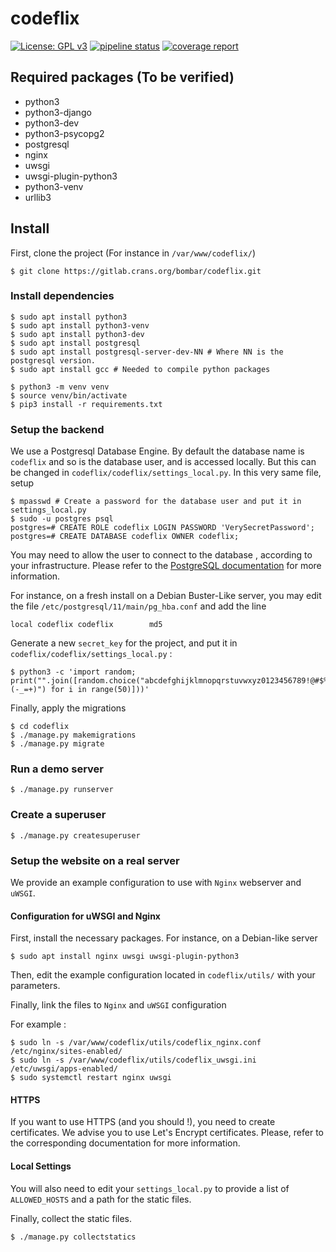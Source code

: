 codeflix
========
[![License: GPL v3](https://img.shields.io/badge/License-GPL%20v3-blue.svg)](https://www.gnu.org/licenses/gpl-3.0.txt)
[![pipeline status](https://gitlab.crans.org/bombar/codeflix/badges/master/pipeline.svg)](https://gitlab.crans.org/bombar/codeflix/commits/master)
[![coverage report](https://gitlab.crans.org/bombar/codeflix/badges/master/coverage.svg)](https://gitlab.crans.org/bombar/codeflix/commits/maste)

Required packages (To be verified)
-----------------

 * python3
 * python3-django
 * python3-dev
 * python3-psycopg2
 * postgresql
 * nginx
 * uwsgi
 * uwsgi-plugin-python3
 * python3-venv
 * urllib3

## Install

First, clone the project (For instance in `/var/www/codeflix/`)

	$ git clone https://gitlab.crans.org/bombar/codeflix.git

### Install dependencies

	$ sudo apt install python3
    $ sudo apt install python3-venv
	$ sudo apt install python3-dev
    $ sudo apt install postgresql
	$ sudo apt install postgresql-server-dev-NN # Where NN is the postgresql version.
	$ sudo apt install gcc # Needed to compile python packages

	$ python3 -m venv venv
	$ source venv/bin/activate
    $ pip3 install -r requirements.txt


### Setup the backend

We use a Postgresql Database Engine. By default the database name is `codeflix` and so is the database user, and is accessed locally. But this can be changed in `codeflix/codeflix/settings_local.py`. In this very same file, setup

	$ mpasswd # Create a password for the database user and put it in settings_local.py
	$ sudo -u postgres psql
	postgres=# CREATE ROLE codeflix LOGIN PASSWORD 'VerySecretPassword';
	postgres=# CREATE DATABASE codeflix OWNER codeflix;

You may need to allow the user <codeflix> to connect to the database <codeflix>, according to your infrastructure. Please refer to the [PostgreSQL documentation](https://www.postgresql.org/docs/) for more information.

For instance, on a fresh install on a Debian Buster-Like server, you may edit the file `/etc/postgresql/11/main/pg_hba.conf` and add the line

	local codeflix codeflix        md5


Generate a new `secret_key` for the project, and put it in `codeflix/codeflix/settings_local.py` :

	$ python3 -c 'import random; print("".join([random.choice("abcdefghijklmnopqrstuvwxyz0123456789!@#$%&*(-_=+)") for i in range(50)]))'

Finally, apply the migrations

	$ cd codeflix
	$ ./manage.py makemigrations
	$ ./manage.py migrate


### Run a demo server

	$ ./manage.py runserver


### Create a superuser

	$ ./manage.py createsuperuser


### Setup the website on a real server

We provide an example configuration to use with `Nginx` webserver and `uWSGI`.

#### Configuration for uWSGI and Nginx

First, install the necessary packages. For instance, on a Debian-like server

    $ sudo apt install nginx uwsgi uwsgi-plugin-python3

Then, edit the example configuration located in `codeflix/utils/` with your parameters.

Finally, link the files to `Nginx` and `uWSGI` configuration

For example :

    $ sudo ln -s /var/www/codeflix/utils/codeflix_nginx.conf /etc/nginx/sites-enabled/
    $ sudo ln -s /var/www/codeflix/utils/codeflix_uwsgi.ini /etc/uwsgi/apps-enabled/
    $ sudo systemctl restart nginx uwsgi

#### HTTPS

If you want to use HTTPS (and you should !), you need to create certificates. We advise you to use Let's Encrypt certificates. Please, refer to the corresponding documentation for more information.

#### Local Settings

You will also need to edit your `settings_local.py` to provide a list of `ALLOWED_HOSTS` and a path for the static files.

Finally, collect the static files.

    $ ./manage.py collectstatics
